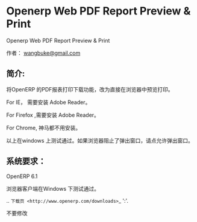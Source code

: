 Openerp Web PDF Report Preview & Print
==============

Openerp Web PDF Report Preview & Print

作者： wangbuke@gmail.com

简介:
------

将OpenERP 的PDF报表打印下载功能，改为直接在浏览器中预览打印。

For IE， 需要安装 Adobe Reader。

For Firefox ,需要安装 Adobe Reader。

For Chrome, 神马都不用安装。

以上在windows 上测试通过。如果浏览器阻止了弹出窗口，请点允许弹出窗口。


系统要求：
------

OpenERP 6.1

浏览器客户端在Windows 下测试通过。

.. 
   `下载页 <http://www.openerp.com/downloads>`_    ':'. 

不要修改